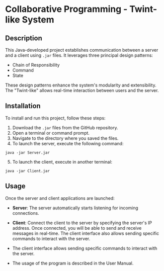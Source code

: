 # Collaborative Programming - Twint-like System

## Description
This Java-developed project establishes communication between a server and a client using `.jar` files. 
It leverages three principal design patterns: 
- Chain of Responsibility
- Command
- State 
 
These design patterns enhance the system's modularity and extensibility. 
The "Twint-like" allows real-time interaction between users and the server.

## Installation
To install and run this project, follow these steps:
1. Download the `.jar` files from the GitHub repository.
2. Open a terminal or command prompt.
3. Navigate to the directory where you saved the files.
4. To launch the server, execute the following command:
```
java -jar Server.jar
```

5. To launch the client, execute in another terminal:
```
java -jar Client.jar
```


## Usage
Once the server and client applications are launched:
- **Server**: The server automatically starts listening for incoming connections.
- **Client**: Connect the client to the server by specifying the server's IP address. Once connected, you will be able to send and receive messages in real-time. The client interface also allows sending specific commands to interact with the server.
- The client interface allows sending specific commands to interact with the server.

- The usage of the program is described in the User Manual.